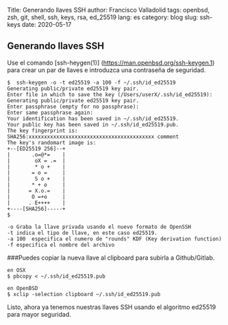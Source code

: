 Title: Generando llaves SSH
author: Francisco Valladolid
tags: openbsd, zsh, git, shell, ssh, keys, rsa, ed_25519
lang: es
category: blog
slug: ssh-keys
date: 2020-05-17

## Generando llaves SSH


Use el comando [ssh-heygen(1)] (https://man.openbsd.org/ssh-keygen.1) para crear un par de llaves e introduzca una contraseña de seguridad.


    $  ssh-keygen -o -t ed25519 -a 100 -f ~/.ssh/id_ed25519 
    Generating public/private ed25519 key pair.
    Enter file in which to save the key (/Users/userX/.ssh/id_ed25519):
    Generating public/private ed25519 key pair.
    Enter passphrase (empty for no passphrase):
    Enter same passphrase again:
    Your identification has been saved in ~/.ssh/id_ed25519.
    Your public key has been saved in ~/.ssh/id_ed25519.pub.
    The key fingerprint is:
    SHA256:xxxxxxxxxxxxxxxxxxxxxxxxxxxxxxxxxxxxxxxxx comment
    The key's randomart image is:
    +--[ED25519 256]--+
    |       .o=@*=    |
    |        oX = .=  |
    |        * o +    |
    |       = o =     |
    |        S o +    |
    |       * + o     |
    |      = X.o.=    |
    |       O =+o     |
    |      . E++++    |
    +----[SHA256]-----+
    $

    -o Graba la llave privada usando el nuevo formato de OpenSSH  
    -t indica el tipo de llave, en este caso ed25519.
    -a 100  especifica el numero de "rounds" KDF (Key derivation function)
	-f especifica el nombre del archivo
		
###Puedes copiar la nueva llave al clipboard para subirla a Github/Gitlab.

	en OSX
	$ pbcopy < ~/.ssh/id_ed25519.pub
 
	en OpenBSD
	$ xclip -selection clipboard ~/.ssh/id_ed25519.pub

Listo, ahora ya tenemos nuestras llaves SSH usando el algoritmo ed25519 para mayor seguridad.
